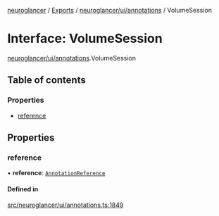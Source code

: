 [neuroglancer](../README.md) / [Exports](../modules.md) / [neuroglancer/ui/annotations](../modules/neuroglancer_ui_annotations.md) / VolumeSession

# Interface: VolumeSession

[neuroglancer/ui/annotations](../modules/neuroglancer_ui_annotations.md).VolumeSession

## Table of contents

### Properties

- [reference](neuroglancer_ui_annotations.VolumeSession.md#reference)

## Properties

### reference

• **reference**: [`AnnotationReference`](../classes/neuroglancer_annotation.AnnotationReference.md)

#### Defined in

[src/neuroglancer/ui/annotations.ts:1849](https://github.com/ActiveBrainAtlas2/neuroglancer/blob/034b457d/src/neuroglancer/ui/annotations.ts#L1849)
